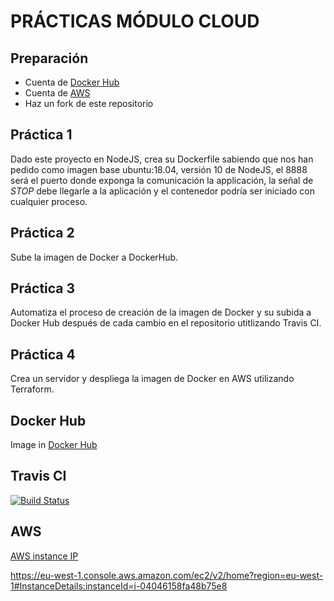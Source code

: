 # PRÁCTICAS MÓDULO CLOUD

## Preparación

- Cuenta de [Docker Hub](https://hub.docker.com/)
- Cuenta de [AWS](http://aws.amazon.com/)
- Haz un fork de este repositorio

## Práctica 1

Dado este proyecto en NodeJS, crea su Dockerfile sabiendo que nos han pedido como imagen base ubuntu:18.04, versión 10 de NodeJS, el 8888 será el puerto donde exponga la comunicación la applicación, la señal de _STOP_ debe llegarle a la aplicación y el contenedor podría ser iniciado con cualquier proceso.

## Práctica 2

Sube la imagen de Docker a DockerHub.

## Práctica 3

Automatiza el proceso de creación de la imagen de Docker y su subida a Docker Hub después de cada cambio en el repositorio utitlizando Travis CI.

## Práctica 4

Crea un servidor y despliega la imagen de Docker en AWS utilizando Terraform.

## Docker Hub

Image in [Docker Hub](https://hub.docker.com/repository/docker/bertollss/lab-app)

## Travis CI

[![Build Status](https://travis-ci.com/berollss/masterlemon_cloud_exercise.svg?branch=master)](https://travis-ci.com/berollss/masterlemon_cloud_exercise)

## AWS

[AWS instance IP](http://18.203.231.0)

https://eu-west-1.console.aws.amazon.com/ec2/v2/home?region=eu-west-1#InstanceDetails:instanceId=i-04046158fa48b75e8
